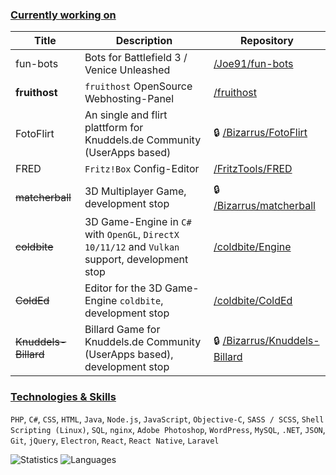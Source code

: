 ### [**Currently working on**]()

| Title        | Description           | Repository  |
| ------------- |-------------| -----|
| fun-bots        | Bots for Battlefield 3 / Venice Unleashed | [/Joe91/fun-bots](https://github.com/Joe91/fun-bots)   |
| **fruithost** | `fruithost` OpenSource Webhosting-Panel   | [/fruithost](https://github.com/fruithost) |
| FotoFlirt | An single and flirt plattform for Knuddels.de Community (UserApps based)   | :lock: [/Bizarrus/FotoFlirt](https://github.com/Bizarrus/FotoFlirt) |
| FRED | `Fritz!Box` Config-Editor   | [/FritzTools/FRED](https://github.com/FritzTools/FRED) |
|  |  |  |
| ~~matcherball~~      | 3D Multiplayer Game, development stop | :lock: [/Bizarrus/matcherball](https://github.com/Bizarrus/matcherball) |
| ~~coldbite~~      | 3D Game-Engine in `C#` with `OpenGL`, `DirectX 10/11/12` and `Vulkan` support, development stop      |             [/coldbite/Engine](https://github.com/coldbite/Engine) |
| ~~ColdEd~~      | Editor for the 3D Game-Engine `coldbite`, development stop      |   [/coldbite/ColdEd](https://github.com/coldbite/ColdEd) |
| ~~Knuddels-Billard~~ | Billard Game for Knuddels.de Community (UserApps based), development stop    | :lock: [/Bizarrus/Knuddels-Billard](/Bizarrus/Knuddels-Billard) |

### [**Technologies & Skills**]()
`PHP`, `C#`, `CSS`, `HTML`, `Java`, `Node.js`, `JavaScript`, `Objective-C`, `SASS / SCSS`, `Shell Scripting (Linux)`, `SQL`, `nginx`, `Adobe Photoshop`, `WordPress`, `MySQL`, `.NET`, `JSON`, `Git`, `jQuery`, `Electron`, `React`, `React Native`, `Laravel`

<img alt="Statistics" src="https://stats-rust.vercel.app/api?username=Bizarrus&count_private=true&custom_title=Statistics&include_all_commits=true&show_icons=true&title_color=0366D6&text_color=24292E&icon_color=4F5D95&cache_seconds=1800" /> <img alt="Languages" src="https://stats-rust.vercel.app/api/top-langs/?username=Bizarrus&langs_count=10&cache_seconds=1800" />
 
